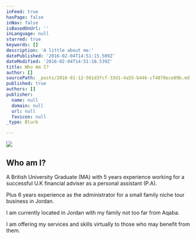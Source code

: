 ```yaml
---
inFeed: true
hasPage: false
inNav: false
isBasedOnUrl: ''
inLanguage: null
starred: true
keywords: []
description: 'A little about me:'
datePublished: '2016-02-04T14:51:15.509Z'
dateModified: '2016-02-04T14:51:10.539Z'
title: Who Am I?
author: []
sourcePath: _posts/2016-01-12-561d3fcf-33d1-4a55-b446-cf4870ece09b.md
published: true
authors: []
publisher:
  name: null
  domain: null
  url: null
  favicon: null
_type: Blurb

---
```

![](https://s3-us-west-2.amazonaws.com/the-grid-img/p/40b18ef5acc89a5ae8f9055f63703fe098e6029f.jpg)

## Who am I?

A British University Graduate (MA) with 5 years experience working for a successful U.K financial adviser as a personal assistant (P.A). 

Plus 6 years experience as the administrator for a small family niche tour business in Jordan.

I am currently located in Jordan with my family not too far from Aqaba. 

I am offering my services and skills virtually to those who may benefit from them.